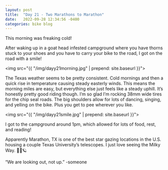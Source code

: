 ```yaml
---
layout: post
title:  "Day 21 - Two Marathons to Marathon"
date:   2022-09-28 12:34:56 -0400
categories: bike blog
---
```

This morning was freaking cold!

After waking up in a goat head infested campground where you have thorns stuck to your shoes and you have to carry your bike to the road, I got on the road with a smile!

<img src="{{ "/img/dayy21morning.jpg" | prepend: site.baseurl }}">

The Texas weather seems to be pretty consistent. Cold mornings and then a quick rise in temperature causing steady easterly winds. This means the morning miles are easy, but everything else just feels like a steady uphill. It’s honestly pretty good riding though. I’m so glad I’m rocking 38mm wide tires for the chip seal roads. The big shoulders allow for lots of dancing, singing, and yelling on the bike. Plus you get to pee wherever you like.

<img src="{{ "/img/dayy21smile.jpg" | prepend: site.baseurl }}">

I got to the campground around 1pm, which allowed for lots of food, rest, and reading!

Apparently Marathon, TX is one of the best star gazing locations in the U.S. housing a couple Texas University’s telescopes. I just love seeing the Milky Way. 🔭🌚🪐

“We are looking out, not up.” -someone
